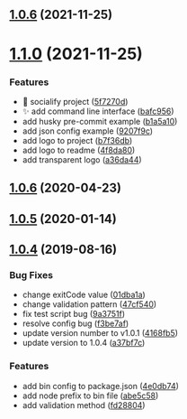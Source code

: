 ## [1.0.6](https://github.com/JsonMa/validate-branch-name/compare/v1.1.0...v1.0.6) (2021-11-25)



# [1.1.0](https://github.com/JsonMa/validate-branch-name/compare/v1.0.6...v1.1.0) (2021-11-25)


### Features

* :memo: socialify project ([5f7270d](https://github.com/JsonMa/validate-branch-name/commit/5f7270db080077e37423c666d81e41a0f501e900))
* :sparkles: add command line interface ([bafc956](https://github.com/JsonMa/validate-branch-name/commit/bafc956fca5a77d9301d17da3e14ba6e37dfbc87))
* add husky pre-commit example ([b1a5a10](https://github.com/JsonMa/validate-branch-name/commit/b1a5a1095d4bca24502db67bf6af3a1e38399893))
* add json config example ([9207f9c](https://github.com/JsonMa/validate-branch-name/commit/9207f9c4dc3c5a8b94c3d72a5e19a48e79d45d9a))
* add logo to project ([b7f36db](https://github.com/JsonMa/validate-branch-name/commit/b7f36dbeadf82e8700bcd5e00ac9d8654a26d1a5))
* add logo to readme ([4f8da80](https://github.com/JsonMa/validate-branch-name/commit/4f8da805b8418228d0f1bbd5809d288c9af7a106))
* add transparent logo ([a36da44](https://github.com/JsonMa/validate-branch-name/commit/a36da44d2d35d0bafc51c16568b2500d4ad90eed))



## [1.0.6](https://github.com/JsonMa/validate-branch-name/compare/v1.0.5...v1.0.6) (2020-04-23)



## [1.0.5](https://github.com/JsonMa/validate-branch-name/compare/v1.0.4...v1.0.5) (2020-01-14)



## [1.0.4](https://github.com/JsonMa/validate-branch-name/compare/47cf540bc7f56b4f6bba1342c1e7a1a570f2d626...v1.0.4) (2019-08-16)


### Bug Fixes

* change exitCode value ([01dba1a](https://github.com/JsonMa/validate-branch-name/commit/01dba1a6d01853e15a871023350e89fe5072473b))
* change validation pattern ([47cf540](https://github.com/JsonMa/validate-branch-name/commit/47cf540bc7f56b4f6bba1342c1e7a1a570f2d626))
* fix test script bug ([9a3751f](https://github.com/JsonMa/validate-branch-name/commit/9a3751f6c452e7308570b61fc81caed4a56752b4))
* resolve config bug ([f3be7af](https://github.com/JsonMa/validate-branch-name/commit/f3be7af4ac2f1315055775d5aa41cd2ef782c085))
* update version number to v1.0.1 ([4168fb5](https://github.com/JsonMa/validate-branch-name/commit/4168fb5adf782ca9af143f9cdb57a79642c07f02))
* update version to 1.0.4 ([a37bf7c](https://github.com/JsonMa/validate-branch-name/commit/a37bf7c23c044aa11b12a857d7b6d51e4ae8477c))


### Features

* add bin config to package.json ([4e0db74](https://github.com/JsonMa/validate-branch-name/commit/4e0db74dbf3470484a3d173a158adfc4aaa4d792))
* add node prefix to bin file ([abe5c58](https://github.com/JsonMa/validate-branch-name/commit/abe5c582799a5517ce6d89d4239d05db8c170ed1))
* add validation method ([fd28804](https://github.com/JsonMa/validate-branch-name/commit/fd28804660ff77d3b4c761e4db01796b5ce4bd06))



